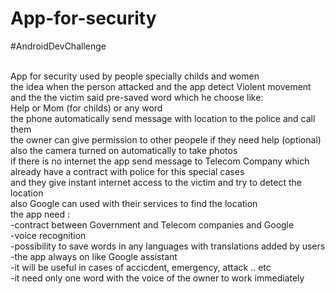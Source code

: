 # App-for-security

#AndroidDevChallenge

<br/>App for security used by people specially childs and women
<br/>the idea when the person attacked and the app detect Violent movement and the the victim said pre-saved word which he choose like:
<br/>Help or Mom (for childs) or any word
<br/>the phone automatically send message with location to the police and call them
<br/>the owner can give permission to other peopele if they need help (optional)
<br/>also the camera turned on automatically to take photos
<br/>if there is no internet the app send message to Telecom Company which already have a contract with police for this special cases
<br/>and they give instant internet access to the victim and try to detect the location
<br/>also Google can used with their services to find the location
<br/>the app need :
<br/>-contract between Government and Telecom companies and Google
<br/>-voice recognition
<br/>-possibility to save words in any languages with translations added by users
<br/>-the app always on like Google assistant
<br/>-it will be useful in cases of accicdent, emergency, attack .. etc
<br/>-it need only one word with the voice of the owner to work immediately

